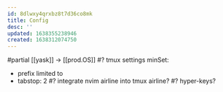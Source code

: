 ```yaml
---
id: 8dlwxy4qrxbz8t7d36co8mk
title: Config
desc: ''
updated: 1638355238946
created: 1638312074750
---
```


#partial [[yask]] -> [[prod.OS]]
#? tmux settings
minSet:
- prefix limited to <C-a>
- tabstop: 2
#? integrate nvim airline into tmux airline?
#? hyper-keys?
